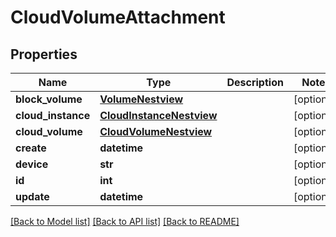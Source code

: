 # CloudVolumeAttachment

## Properties
Name | Type | Description | Notes
------------ | ------------- | ------------- | -------------
**block_volume** | [**VolumeNestview**](VolumeNestview.md) |  | [optional] 
**cloud_instance** | [**CloudInstanceNestview**](CloudInstanceNestview.md) |  | [optional] 
**cloud_volume** | [**CloudVolumeNestview**](CloudVolumeNestview.md) |  | [optional] 
**create** | **datetime** |  | [optional] 
**device** | **str** |  | [optional] 
**id** | **int** |  | [optional] 
**update** | **datetime** |  | [optional] 

[[Back to Model list]](../README.md#documentation-for-models) [[Back to API list]](../README.md#documentation-for-api-endpoints) [[Back to README]](../README.md)


